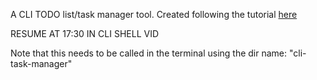 A CLI TODO list/task manager tool. Created following the tutorial [here](https://courses.calhoun.io/lessons/les_goph_35)

RESUME AT 17:30 IN CLI SHELL VID

Note that this needs to be called in the terminal using the dir name: "cli-task-manager"